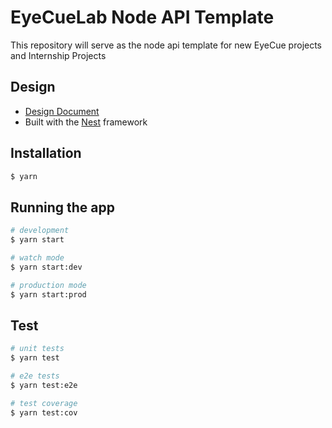 # EyeCueLab Node API Template

This repository will serve as the node api template for new EyeCue projects and Internship Projects

## Design

- [Design Document](https://docs.google.com/document/d/13dnpyKql-TBuJCryyGCtroQdFnix2EyLkoiuoz1z_8A/edit?usp=sharing)
- Built with the [Nest](https://github.com/nestjs/nest) framework

## Installation

```bash
$ yarn
```

## Running the app

```bash
# development
$ yarn start

# watch mode
$ yarn start:dev

# production mode
$ yarn start:prod
```

## Test

```bash
# unit tests
$ yarn test

# e2e tests
$ yarn test:e2e

# test coverage
$ yarn test:cov
```
